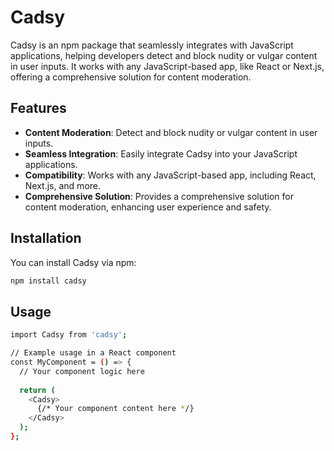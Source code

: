 # Cadsy

Cadsy is an npm package that seamlessly integrates with JavaScript applications, helping developers detect and block nudity or vulgar content in user inputs. It works with any JavaScript-based app, like React or Next.js, offering a comprehensive solution for content moderation.

## Features

- **Content Moderation**: Detect and block nudity or vulgar content in user inputs.
- **Seamless Integration**: Easily integrate Cadsy into your JavaScript applications.
- **Compatibility**: Works with any JavaScript-based app, including React, Next.js, and more.
- **Comprehensive Solution**: Provides a comprehensive solution for content moderation, enhancing user experience and safety.

## Installation

You can install Cadsy via npm:

```bash
npm install cadsy
```
## Usage

```bash
import Cadsy from 'cadsy';

// Example usage in a React component
const MyComponent = () => {
  // Your component logic here
  
  return (
    <Cadsy>
      {/* Your component content here */}
    </Cadsy>
  );
};
```
